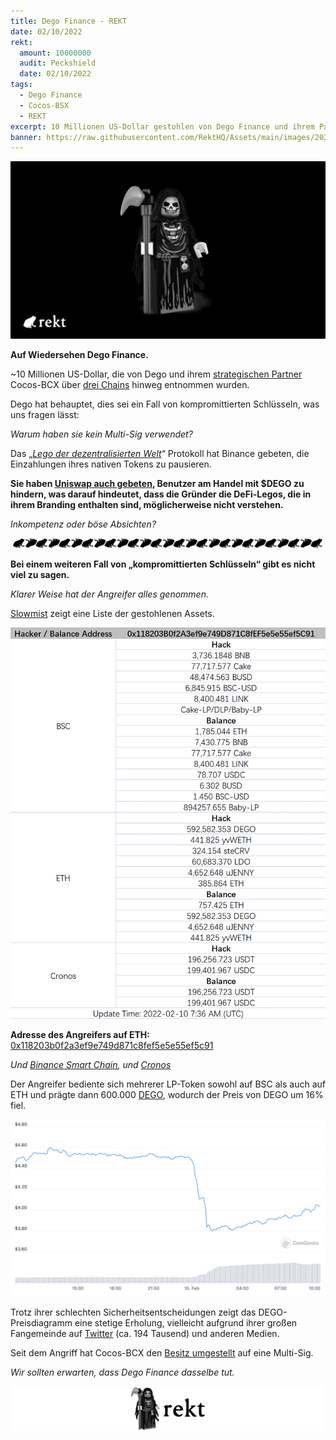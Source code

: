 ```yaml
---
title: Dego Finance - REKT
date: 02/10/2022
rekt:
  amount: 10000000
  audit: Peckshield
  date: 02/10/2022
tags:
  - Dego Finance
  - Cocos-BSX
  - REKT
excerpt: 10 Millionen US-Dollar gestohlen von Dego Finance und ihrem Partner Cocos-BCX. Dego hat behauptet, dies sei ein Fall von kompromittierten Schlüsseln, und wir fragen uns, warum sie keine Multi-Sig verwendet haben?
banner: https://raw.githubusercontent.com/RektHQ/Assets/main/images/2022/02/dego-header.png
---
```


![](https://raw.githubusercontent.com/RektHQ/Assets/main/images/2022/02/dego-header.png)

**Auf Wiedersehen Dego Finance.**

~10 Millionen US-Dollar, die von Dego und ihrem [strategischen Partner](https://cocosbcx.medium.com/cocos-bcx-builds-a-strategic-alliance-with-dego-finance-in-metaverse-gamefi-and-more-23cc838fbde0) Cocos-BCX über [drei Chains](https://twitter.com/WuBlockchain/status/1491729892920393729?s=20&t=y9_nC1Vvyfi87n84jrOeQA) hinweg entnommen wurden.

Dego hat behauptet, dies sei ein Fall von kompromittierten Schlüsseln, was uns fragen lässt:

_Warum haben sie kein Multi-Sig verwendet?_

Das „[_Lego der dezentralisierten Welt_](https://dego.finance/home)“ Protokoll hat Binance gebeten, die Einzahlungen ihres nativen Tokens zu pausieren.

**Sie haben [Uniswap auch gebeten](https://twitter.com/dego_finance/status/1491633450792538116?s=20&t=M4LhH6CTUmnAIWfCZ87NeQ), Benutzer am Handel mit $DEGO zu hindern, was darauf hindeutet, dass die Gründer die DeFi-Legos, die in ihrem Branding enthalten sind, möglicherweise nicht verstehen.**

_Inkompetenz oder böse Absichten?_

![](https://raw.githubusercontent.com/RektHQ/Assets/main/images/2021/03/rekt-linebreak.png) 

**Bei einem weiteren Fall von „kompromittierten Schlüsseln“ gibt es nicht viel zu sagen.**

_Klarer Weise hat der Angreifer alles genommen._

[Slowmist](https://twitter.com/SlowMist_Team/status/1491692468055592960?s=20&t=rjGvgk59_VcejquaKRRcEg) zeigt eine Liste der gestohlenen Assets.

![](https://raw.githubusercontent.com/RektHQ/Assets/main/images/2022/02/dego-assets.png)

**Adresse des Angreifers auf ETH:** [0x118203b0f2a3ef9e749d871c8fef5e5e55ef5c91](https://etherscan.io/address/0x118203b0f2a3ef9e749d871c8fef5e5e55ef5c91) 

_Und [Binance Smart Chain](https://bscscan.com/address/0x118203b0f2a3ef9e749d871c8fef5e5e55ef5c91), und [Cronos](https://cronos.crypto.org/explorer/address/0x118203B0f2A3ef9e749D871C8fEF5e5e55ef5C91/token-transfers)_

Der Angreifer bediente sich mehrerer LP-Token sowohl auf BSC als auch auf ETH und prägte dann 600.000 [DEGO](https://etherscan.io/tx/0x9b65bb0e9899a56dff9a14aa6ac33dfb64d2e5b9906199367a7c1191720d0834), wodurch der Preis von DEGO um 16% fiel.

![](https://raw.githubusercontent.com/RektHQ/Assets/main/images/2022/02/dego-chart.png)

Trotz ihrer schlechten Sicherheitsentscheidungen zeigt das DEGO-Preisdiagramm eine stetige Erholung, vielleicht aufgrund ihrer großen Fangemeinde auf [Twitter](https://twitter.com/dego_finance) (ca. 194 Tausend) und anderen Medien.

Seit dem Angriff hat Cocos-BCX den [Besitz umgestellt](https://alert.peckshield.com/detail?id=a58cd748-8a17-11ec-886a-00163e3673cd) auf eine Multi-Sig.

_Wir sollten erwarten, dass Dego Finance dasselbe tut._

![](https://raw.githubusercontent.com/RektHQ/Assets/main/images/2022/02/dego-conc.png)


